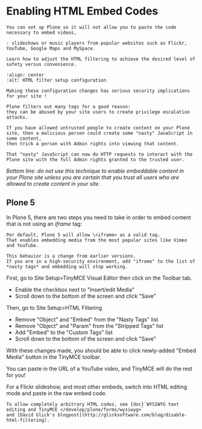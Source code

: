 # Enabling HTML Embed Codes

```{admonition} Description
You can set up Plone so it will not allow you to paste the code necessary to embed videos,

: slideshows or music players from popular websites such as Flickr, YouTube, Google Maps and MySpace.

Learn how to adjust the HTML filtering to achieve the desired level of safety versus convenience.
```

```{figure} ../../_robot/filter-setup.png
:align: center
:alt: HTML filter setup configuration
```

```{warning}
Making these configuration changes has serious security implications for your site !
```

```{note}
Plone filters out many tags for a good reason:
they can be abused by your site users to create privilege escalation attacks.

If you have allowed untrusted people to create content on your Plone site, then a malicious person could create some "nasty" JavaScript in some content,
then trick a person with Admin rights into viewing that content.

That "nasty" JavaScript can now do HTTP requests to interact with the Plone site with the full Admin rights granted to the trusted user.
```

*Bottom line: do not use this technique to enable embeddable content in your Plone site unless you are certain that you trust all
users who are allowed to create content in your site.*

## Plone 5

In Plone 5, there are two steps you need to take in order to embed content that is not using an *iframe* tag:

```{note}
Per default, Plone 5 will allow \<iframe> as a valid tag.
That enables embedding media from the most popular sites like Vimeo and YouTube.

This behavior is a change from earlier versions.
If you are in a high-security environment, add "iframe" to the list of *nasty tags* and embedding will stop working.
```

First, go to Site Setup>TinyMCE Visual Editor then click on the Toolbar tab.

- Enable the checkbox next to "Insert/edit Media"
- Scroll down to the bottom of the screen and click "Save"

Then, go to Site Setup>HTML Filtering

- Remove "Object" and "Embed" from the "Nasty Tags" list
- Remove "Object" and "Param" from the "Stripped Tags" list
- Add "Embed" to the "Custom Tags" list
- Scroll down to the bottom of the screen and click "Save"

With these changes made, you should be able to click newly-added "Embed Media" button in the TinyMCE toolbar.

You can paste in the URL of a YouTube video, and TinyMCE will do the rest for you!

For a Flickr slideshow, and most other embeds, switch into HTML editing mode and paste in the raw embed code.

```{note}
To allow completely arbitrary HTML codes, see {doc}`WYSIWYG text editing and TinyMCE </develop/plone/forms/wysiwyg>`
and [David Glick's blogpost](http://glicksoftware.com/blog/disable-html-filtering).
```
